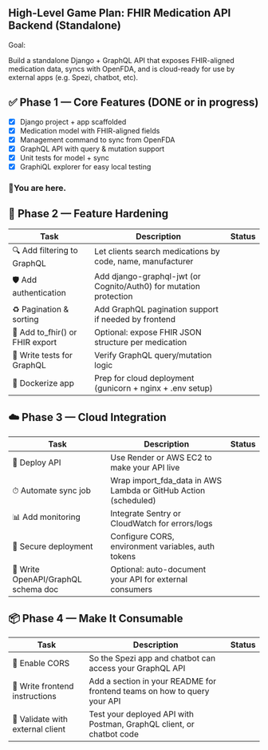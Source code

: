 ## High-Level Game Plan: FHIR Medication API Backend (Standalone)
Goal:

Build a standalone Django + GraphQL API that exposes FHIR-aligned medication data, syncs with OpenFDA, and is cloud-ready for use by external apps (e.g. Spezi, chatbot, etc).

## ✅ Phase 1 — Core Features (DONE or in progress)
 - [x] Django project + app scaffolded
 - [x] Medication model with FHIR-aligned fields
 - [x] Management command to sync from OpenFDA
 - [x] GraphQL API with query & mutation support
 - [x] Unit tests for model + sync
 - [x] GraphiQL explorer for easy local testing

### 📍You are here.

## 🚧 Phase 2 — Feature Hardening
| Task	| Description | Status|
| -------- | ------- | ------|
🔍 Add filtering to GraphQL	| Let clients search medications by code, name, manufacturer
🛡 Add authentication	| Add django-graphql-jwt (or Cognito/Auth0) for mutation protection
♻️ Pagination & sorting	| Add GraphQL pagination support if needed by frontend
💾 Add to_fhir() or FHIR export |	Optional: expose FHIR JSON structure per medication
🧪 Write tests for GraphQL	| Verify GraphQL query/mutation logic
🐳 Dockerize app	| Prep for cloud deployment (gunicorn + nginx + .env setup)

## ☁️ Phase 3 — Cloud Integration
| Task	| Description | Status|
| -------- | ------- | ------|
🚀 Deploy API	| Use Render or AWS EC2 to make your API live
⏱ Automate sync job |	Wrap import_fda_data in AWS Lambda or GitHub Action (scheduled)
📊 Add monitoring |	Integrate Sentry or CloudWatch for errors/logs
🔐 Secure deployment |	Configure CORS, environment variables, auth tokens
📄 Write OpenAPI/GraphQL schema doc	| Optional: auto-document your API for external consumers

## 📦 Phase 4 — Make It Consumable
| Task	| Description | Status|
| -------- | ------- | ------|
📡 Enable CORS |	So the Spezi app and chatbot can access your GraphQL API
📑 Write frontend instructions |	Add a section in your README for frontend teams on how to query your API
🧪 Validate with external client	| Test your deployed API with Postman, GraphQL client, or chatbot code
